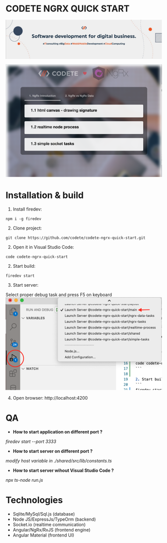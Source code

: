 # CODETE NGRX QUICK START

<p style="text-align: center;"><img src="./_images/baner.jpeg" ></p>

<p style="text-align: center;"><img src="./_images/screen.png" ></p>

# Installation & build

1. Install firedev:
```
npm i -g firedev
```

2. Clone project:
```
git clone https://github.com/codete/codete-ngrx-quick-start.git
```

2. Open it in Visual Studio Code:
```
code codete-ngrx-quick-start
```

2. Start build:
```
firedev start
```

3. Start server:

Select proper debug task and press F5 on keyboard
![](./_images/code-debug.png)






4. Open browser: http://localhost:4200

# QA

- **How to start application on different port ?**

*firedev start --port 3333*


- **How to start server on different port ?**

*modify host variable in ./shared/src/lib/constants.ts*

- **How to start server wihout Visual Studio Code ?**

*npx ts-node run.js*





# Technologies
- Sqlite/MySql/Sql.js (database)
- Node JS/ExpressJs/TypeOrm (backend)
- Socket.io (realtime communication)
- Angular/NgRx/RxJS (frontend engine)
- Angular Material (frontend UI)